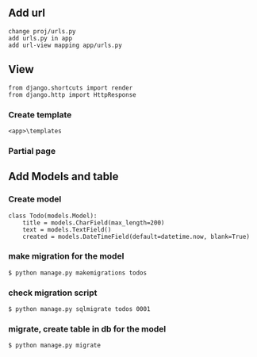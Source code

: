 ## Add url
    change proj/urls.py
    add urls.py in app
    add url-view mapping app/urls.py 


## View
    from django.shortcuts import render
    from django.http import HttpResponse

### Create template
    <app>\templates

### Partial page

## Add Models and table
### Create model    
    class Todo(models.Model):
        title = models.CharField(max_length=200)
        text = models.TextField()
        created = models.DateTimeField(default=datetime.now, blank=True)

### make migration for the model
    $ python manage.py makemigrations todos

### check migration script
    $ python manage.py sqlmigrate todos 0001

### migrate, create table in db for the model
    $ python manage.py migrate




